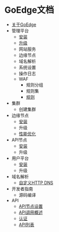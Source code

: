 # GoEdge文档
* [关于GoEdge](About.md)
* 管理平台
  * [安装](Admin/Install.md)
  * [升级](Admin/Upgrade.md)
  * 网站服务
  * 边缘节点
  * 域名解析
  * 系统设置
  * 操作日志
  * WAF
    * 规则分组
    * 规则集
    * [规则](Admin/WAF/Rule.md)
* 集群
  * 创建集群
* 边缘节点
  * [安装](Node/Install.md)
  * 升级
  * [性能优化](Node/Performance.md)	
* API节点
  * [安装](APINode/Install.md)
  * 升级
* 用户平台  
  * [安装](User/Install.md)
  * 升级
* 域名解析
  * [自定义HTTP DNS](DNS/CustomHTTP.md)
* 开发者指南
  * 源码编译
* API
  * [API节点设置](API/Settings.md)
  * [API调用概述](API/Summary.md)	
  * [认证](API/Auth.md)
  * [API列表](API/List.md)	
